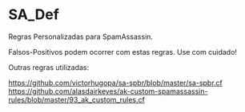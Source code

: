 # SA_Def
Regras Personalizadas para SpamAssassin.

Falsos-Positivos podem ocorrer com estas regras. Use com cuidado!

Outras regras utilizadas:

https://github.com/victorhugopa/sa-spbr/blob/master/sa-spbr.cf
https://github.com/alasdairkeyes/ak-custom-spamassassin-rules/blob/master/93_ak_custom_rules.cf

